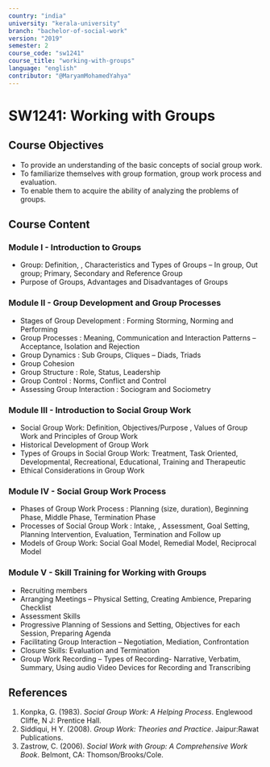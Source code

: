 ```yaml
---
country: "india"
university: "kerala-university"
branch: "bachelor-of-social-work"
version: "2019"
semester: 2
course_code: "sw1241"
course_title: "working-with-groups"
language: "english"
contributor: "@MaryamMohamedYahya"
---
```


# SW1241: Working with Groups 

## Course Objectives
* To provide an understanding of the basic concepts of social group work.
* To familiarize themselves with group formation, group work process and evaluation.
* To enable them to acquire the ability of analyzing the problems of groups.

## Course Content

### Module I - Introduction to Groups
* Group: Definition, , Characteristics and Types of Groups – In group, Out group; Primary, Secondary and Reference Group
* Purpose of Groups, Advantages and Disadvantages of Groups 

### Module II - Group Development and Group Processes
*  Stages of Group Development : Forming Storming, Norming and Performing
* Group Processes : Meaning, Communication and Interaction Patterns –
Acceptance, Isolation and Rejection
* Group Dynamics : Sub Groups, Cliques – Diads, Triads
* Group Cohesion
* Group Structure : Role, Status, Leadership
* Group Control : Norms, Conflict and Control
* Assessing Group Interaction : Sociogram and Sociometry

### Module III - Introduction to Social Group Work
* Social Group Work: Definition, Objectives/Purpose , Values of Group Work
and Principles of Group Work
* Historical Development of Group Work
* Types of Groups in Social Group Work: Treatment, Task Oriented, Developmental, Recreational, Educational, Training and Therapeutic
* Ethical Considerations in Group Work

### Module IV - Social Group Work Process 
* Phases of Group Work Process : Planning (size, duration), Beginning Phase, Middle Phase, Termination Phase
* Processes of Social Group Work : Intake, , Assessment, Goal Setting, Planning Intervention, Evaluation, Termination and Follow up
* Models of Group Work: Social Goal Model, Remedial Model, Reciprocal Model

### Module V - Skill Training for Working with Groups
* Recruiting members
* Arranging Meetings – Physical Setting, Creating Ambience, Preparing Checklist
* Assessment Skills
* Progressive Planning of Sessions and Setting, Objectives for each Session, Preparing Agenda
* Facilitating Group Interaction – Negotiation, Mediation, Confrontation
* Closure Skills: Evaluation and Termination
* Group Work Recording – Types of Recording- Narrative, Verbatim, Summary, Using audio Video Devices for Recording and Transcribing


## References
1. Konpka, G. (1983). *Social Group Work: A Helping Process*. Englewood Cliffe, N J: Prentice Hall.
2. Siddiqui, H Y. (2008). *Group Work: Theories and Practice*. Jaipur:Rawat Publications.
3. Zastrow, C. (2006). *Social Work with Group: A Comprehensive Work Book*. Belmont, CA: Thomson/Brooks/Cole.
